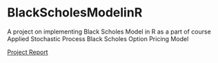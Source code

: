 # BlackScholesModelinR
A project on implementing Black Scholes Model in R as a part of course Applied Stochastic Process
Black Scholes Option Pricing Model

[Project Report](https://github.com/nzare/BlackScholesModelinR/blob/master/Project%20Black-Scholes.pdf)
